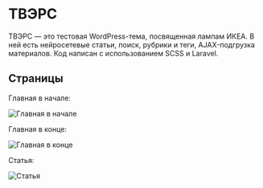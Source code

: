 # ТВЭРС

ТВЭРС — это тестовая WordPress-тема, посвященная лампам ИКЕА. В ней есть нейросетевые статьи, поиск, рубрики и теги, AJAX-подгрузка материалов. Код написан с использованием SCSS и Laravel.

## Страницы

Главная в начале:

![Главная в начале](https://github.com/Inventoris/tvers/assets/106589280/bdf880ff-d38f-4351-a726-882f76d56baa)

Главная в конце:

![Главная в конце](https://github.com/Inventoris/tvers/assets/106589280/8e71f901-95aa-46ca-ba75-14a8b2284871)

Статья:

![Статья](https://github.com/Inventoris/tvers/assets/106589280/6cdeaf1a-fb71-45d2-ad03-710649a21f10)
